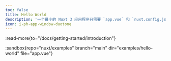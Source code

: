 ```yaml
---
toc: false
title: Hello World
description: '一个最小的 Nuxt 3 应用程序只需要 `app.vue` 和 `nuxt.config.js` 文件。'
icon: i-ph-app-window-duotone
---
```


:read-more{to="/docs/getting-started/introduction"}

:sandbox{repo="nuxt/examples" branch="main" dir="examples/hello-world" file="app.vue"}
